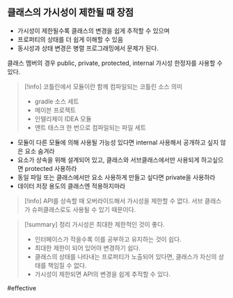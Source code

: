 ## 클래스의 가시성이 제한될 때 장점
- 가시성이 제한될수록 클래스의 변경을 쉽게 추적할 수 있으며
- 프로퍼티의 상태를 더 쉽게 이해할 수 있음
- 동시성과 상태 변경은 병렬 프로그래밍에서 문제가 된다.

클래스 멤버의 경우 public, private, protected, internal 가시성 한정자를 사용할 수 있다.

> [!info] 코틀린에서 모듈이란
> 함께 컴파일되는 코틀린 소스 의미
> - gradle 소스 세트
> - 메이븐 프로젝트
> - 인텔리제이 IDEA 모듈
> - 앤트 태스크 한 번으로 컴파일되는 파일 세트
> 

- 모듈이 다른 모듈에 의해 사용될 가능성 있다면 internal 사용해서 공개하고 싶지 않은 요소 숨겨라
- 요소가 상속을 위해 설계되어 있고, 클래스와 서브클래스에서만 사용되게 하고싶으면 protected 사용하라
- 동일 파일 또는 클래스에서만 요소 사용하게 만들고 싶다면 private을 사용하라
- 데이터 저장 용도의 클래스엔 적용하지마라

> [!info] API를 상속할 때 오버라이드해서 가시성을 제한할 수 없다. 서브 클래스가 슈퍼클래스로도 사용될 수 있기 때문이다.

> [!summary] 정리
> 가시성은 최대한 제한적인 것이 좋다.
> - 인터페이스가 작을수록 이를 공부하고 유지하는 것이 쉽다.
> - 최대한 제한이 되어 있어야 변경하기 쉽다.
> - 클래스의 상태를 나타내는 프로퍼티가 노출되어 있다면, 클래스가 자신의 상태를 책임질 수 없다.
> - 가시성이 제한되면 API의 변경을 쉽게 추적할 수 있다.

#effective 